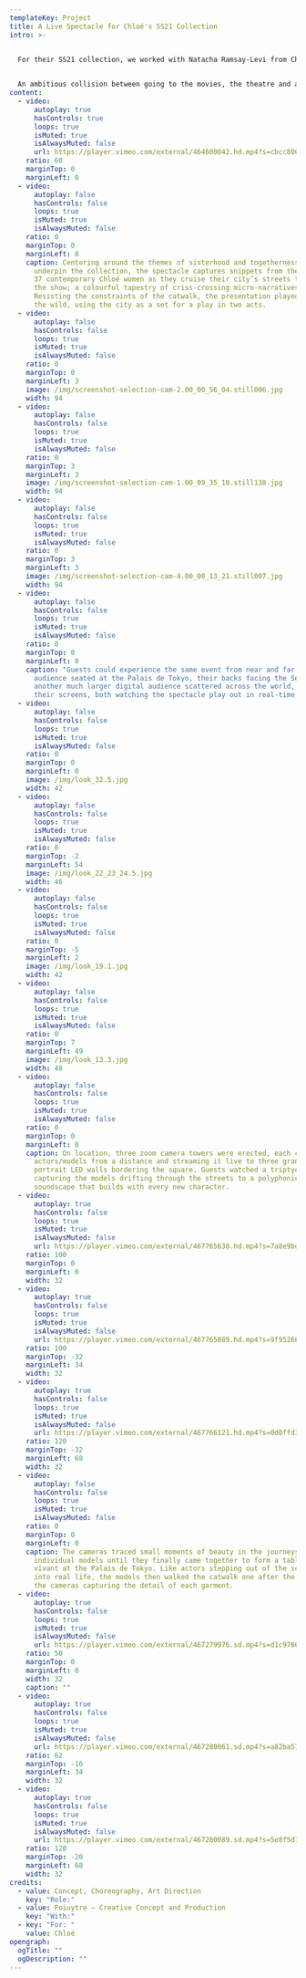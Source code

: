 ```yaml
---
templateKey: Project
title: A Live Spectacle for Chloé's SS21 Collection
intro: >-
  

  For their SS21 collection, we worked with Natacha Ramsay-Levi from Chloé to imagine and create a live spectacle spilling through the streets of Paris, its grand finale unfolding against the backdrop of the Palais de Tokyo.


  An ambitious collision between going to the movies, the theatre and a fashion show, we conceptualised, choreographed and executed the multilayered event from start to finish; from trailers and teasers to the live event, to livestream, to its digital afterlife.
content:
  - video:
      autoplay: true
      hasControls: true
      loops: true
      isMuted: true
      isAlwaysMuted: false
      url: https://player.vimeo.com/external/464600042.hd.mp4?s=cbcc8003cf744bacbe72c14f3d94dfb0c33e9685&profile_id=175
    ratio: 60
    marginTop: 0
    marginLeft: 0
  - video:
      autoplay: false
      hasControls: false
      loops: true
      isMuted: true
      isAlwaysMuted: false
    ratio: 0
    marginTop: 0
    marginLeft: 0
    caption: Centering around the themes of sisterhood and togetherness that
      underpin the collection, the spectacle captures snippets from the lives of
      37 contemporary Chloé women as they cruise their city’s streets to reach
      the show; a colourful tapestry of criss-crossing micro-narratives.
      Resisting the constraints of the catwalk, the presentation played out in
      the wild, using the city as a set for a play in two acts.
  - video:
      autoplay: false
      hasControls: false
      loops: true
      isMuted: true
      isAlwaysMuted: false
    ratio: 0
    marginTop: 0
    marginLeft: 3
    image: /img/screenshot-selection-cam-2.00_00_56_04.still006.jpg
    width: 94
  - video:
      autoplay: false
      hasControls: false
      loops: true
      isMuted: true
      isAlwaysMuted: false
    ratio: 0
    marginTop: 3
    marginLeft: 3
    image: /img/screenshot-selection-cam-1.00_09_35_10.still138.jpg
    width: 94
  - video:
      autoplay: false
      hasControls: false
      loops: true
      isMuted: true
      isAlwaysMuted: false
    ratio: 0
    marginTop: 3
    marginLeft: 3
    image: /img/screenshot-selection-cam-4.00_00_13_21.still007.jpg
    width: 94
  - video:
      autoplay: false
      hasControls: false
      loops: true
      isMuted: true
      isAlwaysMuted: false
    ratio: 0
    marginTop: 0
    marginLeft: 0
    caption: "Guests could experience the same event from near and far: a small
      audience seated at the Palais de Tokyo, their backs facing the Seine, and
      another much larger digital audience scattered across the world, facing
      their screens, both watching the spectacle play out in real-time."
  - video:
      autoplay: false
      hasControls: false
      loops: true
      isMuted: true
      isAlwaysMuted: false
    ratio: 0
    marginTop: 0
    marginLeft: 0
    image: /img/look_32.5.jpg
    width: 42
  - video:
      autoplay: false
      hasControls: false
      loops: true
      isMuted: true
      isAlwaysMuted: false
    ratio: 0
    marginTop: -2
    marginLeft: 54
    image: /img/look_22_23_24.5.jpg
    width: 46
  - video:
      autoplay: false
      hasControls: false
      loops: true
      isMuted: true
      isAlwaysMuted: false
    ratio: 0
    marginTop: -5
    marginLeft: 2
    image: /img/look_19.1.jpg
    width: 42
  - video:
      autoplay: false
      hasControls: false
      loops: true
      isMuted: true
      isAlwaysMuted: false
    ratio: 0
    marginTop: 7
    marginLeft: 49
    image: /img/look_13.3.jpg
    width: 48
  - video:
      autoplay: false
      hasControls: false
      loops: true
      isMuted: true
      isAlwaysMuted: false
    ratio: 0
    marginTop: 0
    marginLeft: 0
    caption: On location, three zoom camera towers were erected, each capturing the
      actors/models from a distance and streaming it live to three grand
      portrait LED walls bordering the square. Guests watched a triptych
      capturing the models drifting through the streets to a polyphonic
      soundscape that builds with every new character.
  - video:
      autoplay: true
      hasControls: false
      loops: true
      isMuted: true
      isAlwaysMuted: false
      url: https://player.vimeo.com/external/467765638.hd.mp4?s=7a8e9bd544ab38fde8c1ceae3cb94359b0d33a62&profile_id=175
    ratio: 100
    marginTop: 0
    marginLeft: 0
    width: 32
  - video:
      autoplay: true
      hasControls: false
      loops: true
      isMuted: true
      isAlwaysMuted: false
      url: https://player.vimeo.com/external/467765889.hd.mp4?s=9f95266a30f9b60bcdb61845a47ec394415c070d&profile_id=175
    ratio: 100
    marginTop: -32
    marginLeft: 34
    width: 32
  - video:
      autoplay: true
      hasControls: false
      loops: true
      isMuted: true
      isAlwaysMuted: false
      url: https://player.vimeo.com/external/467766121.hd.mp4?s=0d0ffd36469e7c50ccf1b6fff0bb56721050097d&profile_id=175
    ratio: 120
    marginTop: -32
    marginLeft: 68
    width: 32
  - video:
      autoplay: false
      hasControls: false
      loops: true
      isMuted: true
      isAlwaysMuted: false
    ratio: 0
    marginTop: 0
    marginLeft: 0
    caption: The cameras traced small moments of beauty in the journeys of the
      individual models until they finally came together to form a tableaux
      vivant at the Palais de Tokyo. Like actors stepping out of the screen and
      into real life, the models then walked the catwalk one after the other,
      the cameras capturing the detail of each garment.
  - video:
      autoplay: true
      hasControls: false
      loops: true
      isMuted: true
      isAlwaysMuted: false
      url: https://player.vimeo.com/external/467279976.sd.mp4?s=d1c9760a1a6d2f965feca97fe8ce17a2dc161114&profile_id=165
    ratio: 50
    marginTop: 0
    marginLeft: 0
    width: 32
    caption: ""
  - video:
      autoplay: true
      hasControls: false
      loops: true
      isMuted: true
      isAlwaysMuted: false
      url: https://player.vimeo.com/external/467280061.sd.mp4?s=a82ba57df77ef93207a2226dbc434de955a53685&profile_id=165
    ratio: 62
    marginTop: -16
    marginLeft: 34
    width: 32
  - video:
      autoplay: true
      hasControls: false
      loops: true
      isMuted: true
      isAlwaysMuted: false
      url: https://player.vimeo.com/external/467280089.sd.mp4?s=5e8f5d121d8dbf610ccb676186040cd2fc1d3cf7&profile_id=165
    ratio: 120
    marginTop: -20
    marginLeft: 68
    width: 32
credits:
  - value: Concept, Choreography, Art Direction
    key: "Role:"
  - value: Poiuytre – Creative Concept and Production
    key: "With:"
  - key: "For: "
    value: Chloé
opengraph:
  ogTitle: ""
  ogDescription: ""
---
```

